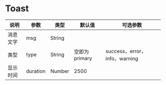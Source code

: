 # Toast

  | 说明 |参数|类型|默认值|可选参数|
  |-|-|-|-|-|
  |消息文字 |msg|String| |
  |类型|type|String| 空即为primary | success，error，info，warning|
  |显示时间 |duration|Number| 2500 |
